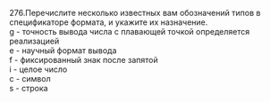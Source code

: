276.Перечислите несколько известных вам обозначений типов в спецификаторе формата, и укажите их назначение.  
g - точность вывода числа с плавающей точкой определяется реализацией  
e - научный формат вывода  
f - фиксированный знак после запятой  
i - целое число  
c - символ  
s - строка
